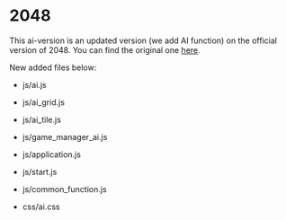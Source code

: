 # 2048
This ai-version is an updated version (we add AI function) on the official version of 2048. You can find the original one [here](https://github.com/gabrielecirulli/2048?fbclid=IwAR08tJg7dZhlLuL7aBq7MAKkJjckZx6I8RrxIMcj_MUNXvahZHECxVPTWpk).

New added files below: 

- js/ai.js
- js/ai_grid.js
- js/ai_tile.js
- js/game_manager_ai.js
- js/application.js
- js/start.js
- js/common_function.js

- css/ai.css


